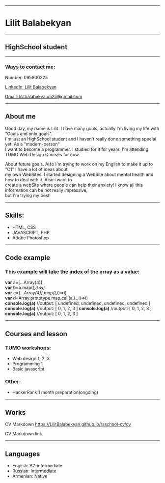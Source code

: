 




* * *

Lilit Balabekyan
================

* * *

HighSchool student
------------------

* * *

### Ways to contact me:

Number: 095800225

[LinkedIn: Lilit Balabekyan](https://www.linkedin.com/)

[Gmail: lilitbalabekyam525@gmail.com](https://www.gmail.com/)
* * *

About me
--------

Good day, my name is Lilit. I have many goals, actually I'm living my life with "Goals and only goals".  
I'm just an HighSchool student and I haven't really done something special yet. As a "modern-person"  
I want to become a programmer. I studied for it for years. I'm attending TUMO Web Design Courses for now.

About future goals. Also I'm trying to work on my English to make it up to "C1" I have a lot of ideas about  
my own WebSites. I started designing a WebSite about mental health and how to deal with it. Also i want to  
create a webSite where people can help their anxiety! I know all this information can be not really impressive,  
but i'm trying my best!

* * *

Skills:
-------

*   HTML, CSS
*   JAVASCRIPT, PHP
*   Adobe Photoshop

* * *

Code example
------------

### This example will take the index of the array as a value:

**var** a=[...Array(4)]   
**var** b=a.map((_,i)=>i)  
**var** c=[...Array(4)].map((_,i)=>i)  
**var** d=Array.prototype.map.call(a,(_,i)=>i)  
**console.log(a)** //output: [ undefined, undefined, undefined, undefined ]   **console.log(a)** //output: [ 0, 1, 2, 3 ]   **console.log(a)** //output: [ 0, 1, 2, 3 ]   **console.log(a)** //output: [ 0, 1, 2, 3 ]

* * *

Courses and lesson
------------------

### TUMO workshops:

*   Web design 1, 2, 3
*   Programming 1
*   Basic javascript

### Other:

*   HackerRank 1 month preparation(ongoing)

* * *

Works
-----

CV Markdown  https://LilitBalabekyan.github.io/rsschool-cv/cv


CV Markdown link
* * *

Languages
---------

*   English: B2-intermediate
*   Russian: Intermediate
*   Armenian: Native